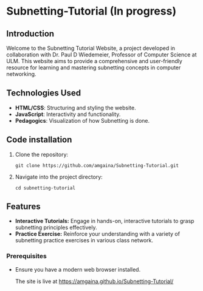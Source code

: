 # Subnetting-Tutorial (In progress)
## Introduction
Welcome to the Subnetting Tutorial Website, a project developed in collaboration with Dr. Paul D Wiedemeier, Professor of Computer Science at ULM. This website aims to provide a comprehensive and user-friendly resource for learning and mastering subnetting concepts in computer networking.

## Technologies Used
- **HTML/CSS**: Structuring and styling the website.
- **JavaScript**: Interactivity and functionality.
- **Pedagogics**: Visualization of how Subnetting is done.

## Code installation
1. Clone the repository:

    ```
    git clone https://github.com/amgaina/Subnetting-Tutorial.git
    ```

2. Navigate into the project directory:

    ```
    cd subnetting-tutorial
    ```
## Features
- **Interactive Tutorials:** Engage in hands-on, interactive tutorials to grasp subnetting principles effectively.
- **Practice Exercise:** Reinforce your understanding with a variety of subnetting practice exercises in various class network.
  
### Prerequisites
- Ensure you have a modern web browser installed.

  The site is live at https://amgaina.github.io/Subnetting-Tutorial/
